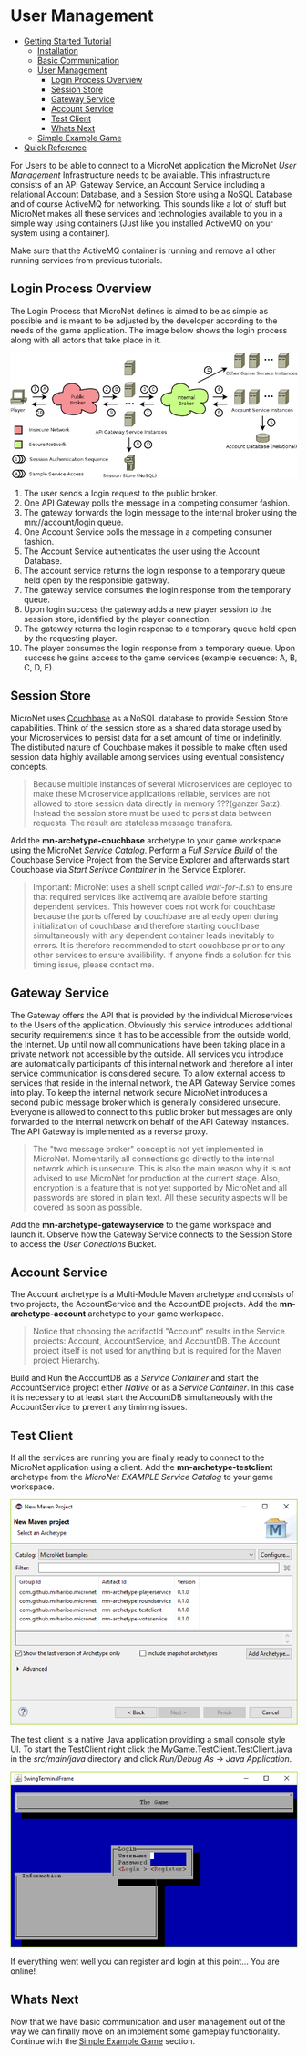 # User Management

- [Getting Started Tutorial](../index.md)
  - [Installation](../gettingstarted/index.md)
  - [Basic Communication](../communicationtutorial/index.md)
  - [User Management](../usermanagement/index.md)
    - [Login Process Overview](#login-process-overview)
    - [Session Store](#session-store)
    - [Gateway Service](#gateway-service)
    - [Account Service](#account-service)
    - [Test Client](#test-client)
    - [Whats Next](#whats-next)
  - [Simple Example Game](../tutorial/index.md)
- [Quick Reference](../quickreference/index.md)

For Users to be able to connect to a MicroNet application the MicroNet *User Management* Infrastructure needs to be available. This infrastructure consists of an API Gateway Service, an Account Service including a relational Account Database, and a Session Store using a NoSQL Database and of course ActiveMQ for networking. This sounds like a lot of stuff but MicroNet makes all these services and technologies available to you in a simple way using containers (Just like you installed ActiveMQ on your system using a container).

Make sure that the ActiveMQ container is running and remove all other running services from previous tutorials.

## Login Process Overview

The Login Process that MicroNet defines is aimed to be as simple as possible and is meant to be adjusted by the developer according to the needs of the game application. The image below shows the login process along with all actors that take place in it.

![login-process](PlayerSessions.png "MicroNet Login Process")

1. The user sends a login request to the public broker.
2. One API Gateway polls the message in a competing consumer fashion.
3. The gateway forwards the login message to the internal broker using the mn://account/login queue.
4. One Account Service polls the message in a competing consumer fashion.
5. The Account Service authenticates the user using the Account Database.
6. The account service returns the login response to a temporary queue held open by the responsible gateway.
7. The gateway service consumes the login response from the temporary queue.
8. Upon login success the gateway adds a new player session to the session store, identified by the player connection.
9. The gateway returns the login response to a temporary queue held open by the requesting player.
10. The player consumes the login response from a temporary queue. Upon success he gains access to the game services (example sequence: A, B, C, D, E).

## Session Store

MicroNet uses [Couchbase](https://www.couchbase.com/) as a NoSQL database to provide Session Store capabilities. Think of the session store as a shared data storage used by your Microservices to persist data for a set amount of time or indefinitly. The distibuted nature of Couchbase makes it possible to make often used session data highly available among services using eventual consistency concepts.

> Because multiple instances of several Microservices are deployed to make these Microservice applications reliable, services are not allowed to store session data directly in memory ???(ganzer Satz). Instead the session store must be used to persist data between requests. The result are stateless message transfers.

Add the **mn-archetype-couchbase** archetype to your game workspace using the MicroNet *Service Catalog*. Perform a *Full Service Build* of the Couchbase Service Project from the Service Explorer and afterwards start Couchbase via *Start Serivce Container* in the Service Explorer.

> Important: MicroNet uses a shell script called *wait-for-it.sh* to ensure that required services like activemq are avaible before starting dependent services. This however does not work for couchbase because the ports offered by couchbase are already open during initialization of couchbase and therefore starting couchbase simultaneously with any dependent container leads inevitably to errors. It is therefore recommended to start couchbase prior to any other services to ensure availibility. If anyone finds a solution for this timing issue, please contact me.

## Gateway Service

The Gateway offers the API that is provided by the individual Microservices to the Users of the application. Obviously this service introduces additional security requirements since it has to be accessible from the outside world, the Internet. Up until now all communications have been taking place in a private network not accessible by the outside. All services you introduce are automatically participants of this internal network and therefore all inter service communication is considered secure. To allow external access to services that reside in the internal network, the API Gateway Service comes into play. To keep the internal network secure MicroNet introduces a second public message broker which is generally considered unsecure. Everyone is allowed to connect to this public broker but messages are only forwarded to the internal network on behalf of the API Gateway instances. The API Gateway is implemented as a reverse proxy.

> The "two message broker" concept is not yet implemented in MicroNet. Momentarily all connections go directly to the internal network which is unsecure. This is also the main reason why it is not advised to use MicroNet for production at the current stage. Also, encryption is a feature that is not yet supported by MicroNet and all passwords are stored in plain text. All these security aspects will be covered as soon as possible.

Add the **mn-archetype-gatewayservice** to the game workspace and launch it. Observe how the Gateway Service connects to the Session Store to access the *User Conections* Bucket.

## Account Service

The Account archetype is a Multi-Module Maven archetype and consists of two projects, the AccountService and the AccountDB projects. Add the **mn-archetype-account** archetype to your game workspace. 

> Notice that choosing the acrifactId "Account" results in the Service projects: Account, AccountService, and AccountDB. The Account project itself is not used for anything but is required for the Maven project Hierarchy.

Build and Run the AccountDB as a *Service Container* and start the AccountService project either *Native* or as a *Service Container*. In this case it is necessary to at least start the AccountDB simultaneously with the AccountService to prevent any timimng issues.

## Test Client

If all the services are running you are finally ready to connect to the MicroNet application using a client. Add the **mn-archetype-testclient** archetype from the *MicroNet EXAMPLE Service Catalog* to your game workspace.

![example-service-catalog](ExampleServiceCatalog.PNG "Example Service Catalog")

The test client is a native Java application providing a small console style UI. To start the TestClient right click the MyGame.TestClient.TestClient.java in the *src/main/java* directory and click *Run/Debug As -> Java Application*.

![test-client](TestClient.PNG "Test Client")

If everything went well you can register and login at this point... You are online!

## Whats Next

Now that we have basic communication and user management out of the way we can finally move on an implement some gameplay functionality. Continue with the [Simple Example Game](../tutorial/index.md) section.

